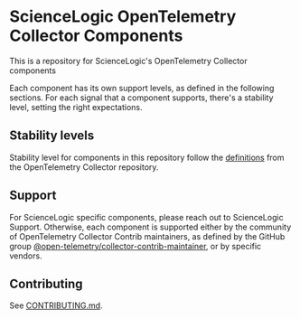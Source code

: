 # ScienceLogic OpenTelemetry Collector Components

This is a repository for ScienceLogic's OpenTelemetry Collector components

Each component has its own support levels, as defined in the following sections. For each signal that a component supports, there's a stability level, setting the right expectations.

## Stability levels

Stability level for components in this repository follow the [definitions](https://github.com/open-telemetry/opentelemetry-collector#stability-levels) from the OpenTelemetry Collector repository.

## Support

For ScienceLogic specific components, please reach out to ScienceLogic Support.  Otherwise, each component is supported either by the community of OpenTelemetry Collector Contrib maintainers, as defined by the GitHub group [@open-telemetry/collector-contrib-maintainer](https://github.com/orgs/open-telemetry/teams/collector-contrib-maintainer), or by specific vendors.

## Contributing

See [CONTRIBUTING.md](CONTRIBUTING.md).
